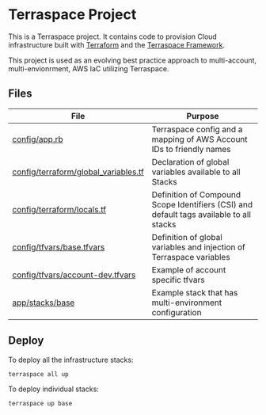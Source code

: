 # Terraspace Project

This is a Terraspace project. It contains code to provision Cloud infrastructure built with [Terraform](https://www.terraform.io/) and the [Terraspace Framework](https://terraspace.cloud/).

This project is used as an evolving best practice approach to multi-account, multi-envionrment, AWS IaC utilizing Terraspace.

## Files
|File|Purpose|
|----|-------|
|[config/app.rb](config/app.rb)|Terraspace config and a mapping of AWS Account IDs to friendly names|
|[config/terraform/global_variables.tf](config/terraform/global_variables.tf)|Declaration of global variables available to all Stacks|
|[config/terraform/locals.tf](config/terraform/locals.tf)|Definition of Compound Scope Identifiers (CSI) and default tags available to all stacks|
|[config/tfvars/base.tfvars](config/tfvars/base.tfvars)|Definition of global variables and injection of Terraspace variables|
|[config/tfvars/account-dev.tfvars](config/tfvars/base.tf)|Example of account specific tfvars|
|[app/stacks/base](app/stacks/base)|Example stack that has multi-environment configuration|

## Deploy

To deploy all the infrastructure stacks:

    terraspace all up

To deploy individual stacks:

    terraspace up base
